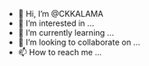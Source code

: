 - 👋 Hi, I’m @CKKALAMA
- 👀 I’m interested in ...
- 🌱 I’m currently learning ...
- 💞️ I’m looking to collaborate on ...
- 📫 How to reach me ...

<!---
CKKALAMA/CKKALAMA is a ✨ special ✨ repository because its `README.md` (this file) appears on your GitHub profile.
You can click the Preview link to take a look at your changes.
--->
